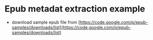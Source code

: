 # Epub metadat extraction example
- download sample epub file from [https://code.google.com/p/epub-samples/downloads/list](https://code.google.com/p/epub-samples/downloads/list)
